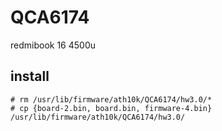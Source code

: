 # QCA6174
redmibook 16 4500u
## install
    # rm /usr/lib/firmware/ath10k/QCA6174/hw3.0/*
    # cp {board-2.bin, board.bin, firmware-4.bin} /usr/lib/firmware/ath10k/QCA6174/hw3.0/
